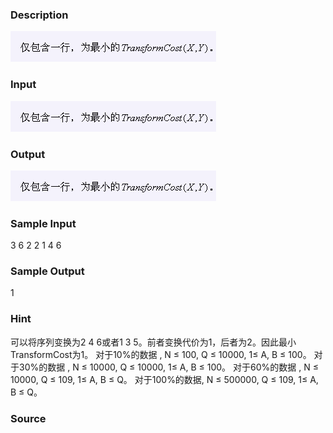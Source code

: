 
### Description
![](/images/1290_1.jpg)
### Input
![](/images/1290_2.jpg)
### Output
![](/images/1290_3.jpg)
### Sample Input
3 6 2 2
1 4 6

### Sample Output
1
### Hint
可以将序列变换为2 4 6或者1 3 5。前者变换代价为1，后者为2。因此最小TransformCost为1。
对于10%的数据 , N ≤ 100, Q ≤ 10000, 1≤ A, B ≤ 100。
对于30%的数据 , N ≤ 10000, Q ≤ 10000, 1≤ A, B ≤ 100。
对于60%的数据 , N ≤ 10000, Q ≤ 109, 1≤ A, B ≤ Q。
对于100%的数据, N ≤ 500000, Q ≤ 109, 1≤ A, B ≤ Q。

### Source
